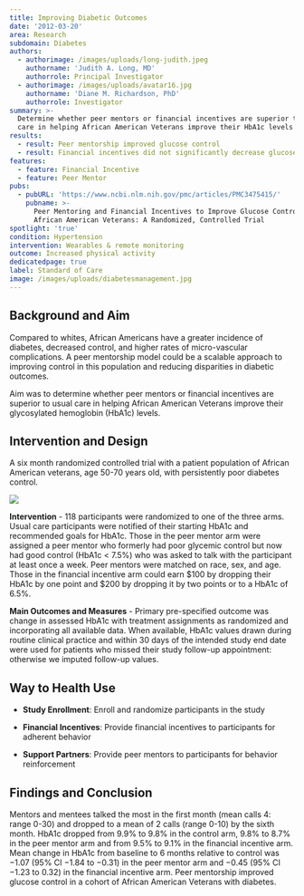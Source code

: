 ```yaml
---
title: Improving Diabetic Outcomes
date: '2012-03-20'
area: Research
subdomain: Diabetes
authors:
  - authorimage: /images/uploads/long-judith.jpeg
    authorname: 'Judith A. Long, MD'
    authorrole: Principal Investigator
  - authorimage: /images/uploads/avatar16.jpg
    authorname: 'Diane M. Richardson, PhD'
    authorrole: Investigator
summary: >-
  Determine whether peer mentors or financial incentives are superior to usual
  care in helping African American Veterans improve their HbA1c levels.
results:
  - result: Peer mentorship improved glucose control
  - result: Financial incentives did not significantly decrease glucose control
features:
  - feature: Financial Incentive
  - feature: Peer Mentor
pubs:
  - pubURL: 'https://www.ncbi.nlm.nih.gov/pmc/articles/PMC3475415/'
    pubname: >-
      Peer Mentoring and Financial Incentives to Improve Glucose Control in
      African American Veterans: A Randomized, Controlled Trial
spotlight: 'true'
condition: Hypertension
intervention: Wearables & remote monitoring
outcome: Increased physical activity
dedicatedpage: true
label: Standard of Care 
image: /images/uploads/diabetesmanagement.jpg
---
```

## Background and Aim

Compared to whites, African Americans have a greater incidence of diabetes, decreased control, and higher rates of micro-vascular complications. A peer mentorship model could be a scalable approach to improving control in this population and reducing disparities in diabetic outcomes.

Aim was to determine whether peer mentors or financial incentives are superior to usual care in helping African American Veterans improve their glycosylated hemoglobin (HbA1c) levels.

## Intervention and Design

A six month randomized controlled trial with a patient population of African American veterans, age 50-70 years old, with persistently poor diabetes control.

![](/images/uploads/nihms-410510-f0001.jpg)

**Intervention** - 118 participants were randomized to one of the three arms. Usual care participants were notified of their starting HbA1c and recommended goals for HbA1c. Those in the peer mentor arm were assigned a peer mentor who formerly had poor glycemic control but now had good control (HbA1c < 7.5%) who was asked to talk with the participant at least once a week. Peer mentors were matched on race, sex, and age. Those in the financial incentive arm could earn $100 by dropping their HbA1c by one point and $200 by dropping it by two points or to a HbA1c of 6.5%.

**Main Outcomes and Measures** - Primary pre-specified outcome was change in assessed HbA1c with treatment assignments as randomized and incorporating all available data. When available, HbA1c values drawn during routine clinical practice and within 30 days of the intended study end date were used for patients who missed their study follow-up appointment: otherwise we imputed follow-up values.

## Way to Health Use

- **Study Enrollment**: Enroll and randomize participants in the study

- **Financial Incentives**: Provide financial incentives to participants for adherent behavior

- **Support Partners**: Provide peer mentors to participants for behavior reinforcement

## Findings and Conclusion

Mentors and mentees talked the most in the first month (mean calls 4: range 0-30) and dropped to a mean of 2 calls (range 0-10) by the sixth month. HbA1c dropped from 9.9% to 9.8% in the control arm, 9.8% to 8.7% in the peer mentor arm and from 9.5% to 9.1% in the financial incentive arm. Mean change in HbA1c from baseline to 6 months relative to control was −1.07 (95% CI −1.84 to −0.31) in the peer mentor arm and −0.45 (95% CI −1.23 to 0.32) in the financial incentive arm.
Peer mentorship improved glucose control in a cohort of African American Veterans with diabetes.

